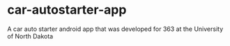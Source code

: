 # car-autostarter-app
A car auto starter android app that was developed for 363 at the University of North Dakota
